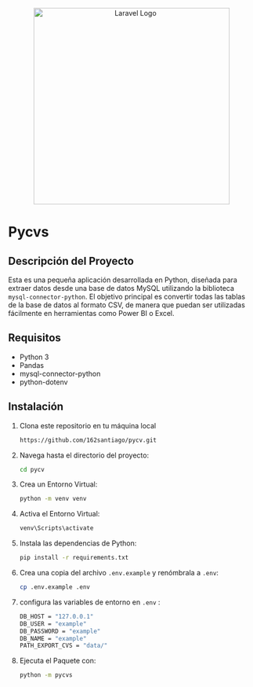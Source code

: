 <p align="center"><a href="https://www.python.org/downloads/" target="_blank"><img src="https://www.python.org/static/img/python-logo.png" width="400" alt="Laravel Logo"></a></p>

# Pycvs

## Descripción del Proyecto

Esta es una pequeña aplicación desarrollada en Python, diseñada para extraer datos desde una base de datos MySQL utilizando la biblioteca `mysql-connector-python`. El objetivo principal es convertir todas las tablas de la base de datos al formato CSV, de manera que puedan ser utilizadas fácilmente en herramientas como Power BI o Excel.


## Requisitos

- Python 3
- Pandas
- mysql-connector-python
- python-dotenv

## Instalación

1. Clona este repositorio en tu máquina local 

    ```bash
    https://github.com/162santiago/pycv.git
    ```

2. Navega hasta el directorio del proyecto:

    ```bash
    cd pycv
    ```

3. Crea un Entorno Virtual:

    ```bash
    python -m venv venv
    ```
4. Activa el Entorno Virtual:

    ```bash
    venv\Scripts\activate
    ```

5. Instala las dependencias de Python:

    ```bash
    pip install -r requirements.txt
    ```

6. Crea una copia del archivo `.env.example` y renómbrala a `.env`:

    ```bash
    cp .env.example .env
    ```
7. configura las variables de entorno en  `.env` :

    ```bash
    DB_HOST = "127.0.0.1"
    DB_USER = "example"
    DB_PASSWORD = "example"
    DB_NAME = "example"
    PATH_EXPORT_CVS = "data/"
    ```
8. Ejecuta el Paquete con:

    ```bash
    python -m pycvs  
    ```
